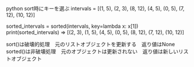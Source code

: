 python
sort時にキーを選ぶ
intervals = [(1, 5), (2, 3), (8, 12), (4, 5), (0, 5), (7, 12), (10, 12)]

sorted_intervals = sorted(intervals, key=lambda x: x[1])
print(sorted_intervals)
=> [(2, 3), (1, 5), (4, 5), (0, 5), (8, 12), (7, 12), (10, 12)]

sort()は破壊的処理　元のリストオブジェクトを更新する　返り値はNone
sorted()は非破壊処理　元のオブジェクトは更新されない　返り値は新しいリストオブジェクト